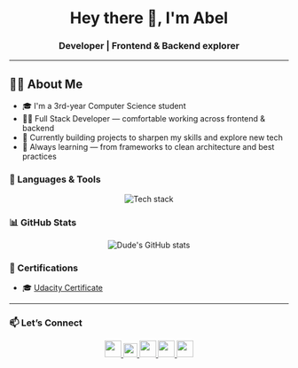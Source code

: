 <h1 align="center">Hey there 👋, I'm Abel</h1>
<h3 align="center">Developer | Frontend & Backend explorer</h3>

---
## 🙋‍♂️ About Me

- 🎓 I'm a 3rd-year Computer Science student  
- 🧑‍💻 Full Stack Developer — comfortable working across frontend & backend  
- 🚧 Currently building projects to sharpen my skills and explore new tech  
- 🌱 Always learning — from frameworks to clean architecture and best practices


### 🧰 Languages & Tools
<p align="center">
  <img src="https://skillicons.dev/icons?i=html,css,js,react,python,django,git" alt="Tech stack" />
</p>

### 📊 GitHub Stats
<p align="center">
  <img src="https://github-readme-stats.vercel.app/api?username=Abela16&show_icons=true&theme=tokyonight" alt="Dude's GitHub stats" />
  <br/>
</p>

### 📜 Certifications
- 🎓 [Udacity Certificate](http://www.udacity.com/certificate/e/38d50158-6dd4-11f0-957c-5f6a2f1607a7)

---

### 📫 Let’s Connect
<p align="center">
  <a href="https://linkedin.com/in/abel-yohanis-9227b7357" target="_blank">
    <img src="https://cdn.jsdelivr.net/gh/devicons/devicon/icons/linkedin/linkedin-original.svg" width="30" />
  </a>
  <a href="https://x.com/AbelYohani35308" target="_blank">
    <img src="https://img.shields.io/badge/X-black?style=flat&logo=twitter&logoColor=white" width="25"/>
  </a>
  <a href="https://t.me/Ablex5" target="_blank">
    <img src="https://upload.wikimedia.org/wikipedia/commons/8/82/Telegram_logo.svg" width="30" />
  </a>
  <a href="abelyohanis016@gmail.com" target="_blank">
    <img src="https://upload.wikimedia.org/wikipedia/commons/4/4e/Gmail_Icon.png" width="30" />
  </a>
  <a href="https://instagram.com/abel19125" target="_blank">
    <img src="https://upload.wikimedia.org/wikipedia/commons/a/a5/Instagram_icon.png" width="30" />
  </a>
</p>
